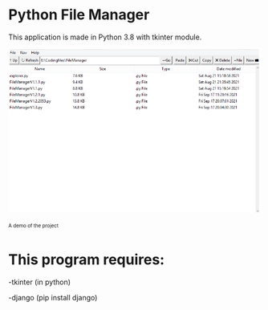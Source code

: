 # Python File Manager
This application is made in Python 3.8 with tkinter module.

![alt text](https://raw.githubusercontent.com/NLogDEV/Python-File-Manager/main/demo.png)
<p></p>
<sub><sup>A demo of the project</sup></sub>

# This program requires:
<p>-tkinter (in python)</p>
<p>-django (pip install django)</p>




